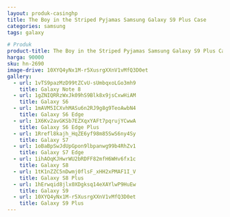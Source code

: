```yaml
---
layout: produk-casinghp
title: The Boy in the Striped Pyjamas Samsung Galaxy S9 Plus Case
categories: samsung
tags: galaxy

# Produk
product-title: The Boy in the Striped Pyjamas Samsung Galaxy S9 Plus Case
harga: 90000
sku: hn-2690
image-drive: 10XYQ4yNx1M-r5XusrgXXnV1vMfQ3D0et
gallery:
  - url: 1vTS9pazMzD99tZCvU-sUmbqxoLGo3mh9
    title: Galaxy Note 8
  - url: 1gZNIQRRzWxJk09hS9Blk8x9jsCxwHiAM
    title: Galaxy S6
  - url: 1mAVM5ICXvhMASu6n2RJ9g8g9TeoAwbN4
    title: Galaxy S6 Edge
  - url: 1X6Kv2avGKSb7EZXqxYAFt7pqrujYCwwA
    title: Galaxy S6 Edge Plus
  - url: 1Rrefl8kajh_HqZE6yf98m85SwS6ny4Sy
    title: Galaxy S7
  - url: 1oBaBpSwJdUpGpon9lbpanwg99b4RhZv1
    title: Galaxy S7 Edge
  - url: 1ihAOqKJHwrWU2bRDFF82mfH6WHv6fx1c
    title: Galaxy S8
  - url: 1tK1nZZC5nDwmj0flsF_xHH2xPMAF1I_V
    title: Galaxy S8 Plus
  - url: 1hErwqid8jlx0XDgksq14eXAYlwP9HuEw
    title: Galaxy S9
  - url: 10XYQ4yNx1M-r5XusrgXXnV1vMfQ3D0et
    title: Galaxy S9 Plus
---
```


